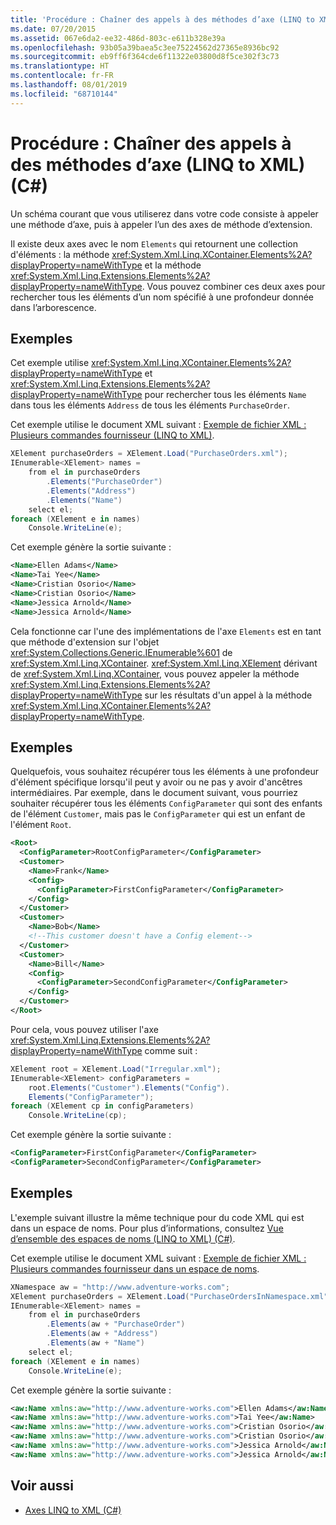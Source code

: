 ```yaml
---
title: 'Procédure : Chaîner des appels à des méthodes d’axe (LINQ to XML) (C#)'
ms.date: 07/20/2015
ms.assetid: 067e6da2-ee32-486d-803c-e611b328e39a
ms.openlocfilehash: 93b05a39baea5c3ee75224562d27365e8936bc92
ms.sourcegitcommit: eb9ff6f364cde6f11322e03800d8f5ce302f3c73
ms.translationtype: HT
ms.contentlocale: fr-FR
ms.lasthandoff: 08/01/2019
ms.locfileid: "68710144"
---
```

# <a name="how-to-chain-axis-method-calls-linq-to-xml-c"></a>Procédure : Chaîner des appels à des méthodes d’axe (LINQ to XML) (C#)
Un schéma courant que vous utiliserez dans votre code consiste à appeler une méthode d’axe, puis à appeler l’un des axes de méthode d’extension.  
  
 Il existe deux axes avec le nom `Elements` qui retournent une collection d'éléments : la méthode <xref:System.Xml.Linq.XContainer.Elements%2A?displayProperty=nameWithType> et la méthode <xref:System.Xml.Linq.Extensions.Elements%2A?displayProperty=nameWithType>. Vous pouvez combiner ces deux axes pour rechercher tous les éléments d’un nom spécifié à une profondeur donnée dans l’arborescence.  
  
## <a name="example"></a>Exemples  
 Cet exemple utilise <xref:System.Xml.Linq.XContainer.Elements%2A?displayProperty=nameWithType> et <xref:System.Xml.Linq.Extensions.Elements%2A?displayProperty=nameWithType> pour rechercher tous les éléments `Name` dans tous les éléments `Address` de tous les éléments `PurchaseOrder`.  
  
 Cet exemple utilise le document XML suivant : [Exemple de fichier XML : Plusieurs commandes fournisseur (LINQ to XML)](../../../../csharp/programming-guide/concepts/linq/sample-xml-file-multiple-purchase-orders-linq-to-xml.md).  
  
```csharp  
XElement purchaseOrders = XElement.Load("PurchaseOrders.xml");  
IEnumerable<XElement> names =  
    from el in purchaseOrders  
        .Elements("PurchaseOrder")  
        .Elements("Address")  
        .Elements("Name")  
    select el;  
foreach (XElement e in names)  
    Console.WriteLine(e);  
```  
  
 Cet exemple génère la sortie suivante :  
  
```xml  
<Name>Ellen Adams</Name>  
<Name>Tai Yee</Name>  
<Name>Cristian Osorio</Name>  
<Name>Cristian Osorio</Name>  
<Name>Jessica Arnold</Name>  
<Name>Jessica Arnold</Name>  
```  
  
 Cela fonctionne car l'une des implémentations de l'axe `Elements` est en tant que méthode d'extension sur l'objet <xref:System.Collections.Generic.IEnumerable%601> de <xref:System.Xml.Linq.XContainer>. <xref:System.Xml.Linq.XElement> dérivant de <xref:System.Xml.Linq.XContainer>, vous pouvez appeler la méthode <xref:System.Xml.Linq.Extensions.Elements%2A?displayProperty=nameWithType> sur les résultats d'un appel à la méthode <xref:System.Xml.Linq.XContainer.Elements%2A?displayProperty=nameWithType>.  
  
## <a name="example"></a>Exemples  
 Quelquefois, vous souhaitez récupérer tous les éléments à une profondeur d'élément spécifique lorsqu'il peut y avoir ou ne pas y avoir d'ancêtres intermédiaires. Par exemple, dans le document suivant, vous pourriez souhaiter récupérer tous les éléments `ConfigParameter` qui sont des enfants de l'élément `Customer`, mais pas le `ConfigParameter` qui est un enfant de l'élément `Root`.  
  
```xml  
<Root>  
  <ConfigParameter>RootConfigParameter</ConfigParameter>  
  <Customer>  
    <Name>Frank</Name>  
    <Config>  
      <ConfigParameter>FirstConfigParameter</ConfigParameter>  
    </Config>  
  </Customer>  
  <Customer>  
    <Name>Bob</Name>  
    <!--This customer doesn't have a Config element-->  
  </Customer>  
  <Customer>  
    <Name>Bill</Name>  
    <Config>  
      <ConfigParameter>SecondConfigParameter</ConfigParameter>  
    </Config>  
  </Customer>  
</Root>  
```  
  
 Pour cela, vous pouvez utiliser l'axe <xref:System.Xml.Linq.Extensions.Elements%2A?displayProperty=nameWithType> comme suit :  
  
```csharp  
XElement root = XElement.Load("Irregular.xml");  
IEnumerable<XElement> configParameters =   
    root.Elements("Customer").Elements("Config").  
    Elements("ConfigParameter");  
foreach (XElement cp in configParameters)  
    Console.WriteLine(cp);  
```  
  
 Cet exemple génère la sortie suivante :  
  
```xml  
<ConfigParameter>FirstConfigParameter</ConfigParameter>  
<ConfigParameter>SecondConfigParameter</ConfigParameter>  
```  
  
## <a name="example"></a>Exemples  
 L'exemple suivant illustre la même technique pour du code XML qui est dans un espace de noms. Pour plus d’informations, consultez [Vue d’ensemble des espaces de noms (LINQ to XML) (C#)](namespaces-overview-linq-to-xml.md).  
  
 Cet exemple utilise le document XML suivant : [Exemple de fichier XML : Plusieurs commandes fournisseur dans un espace de noms](../../../../csharp/programming-guide/concepts/linq/sample-xml-file-multiple-purchase-orders-in-a-namespace.md).  
  
```csharp  
XNamespace aw = "http://www.adventure-works.com";  
XElement purchaseOrders = XElement.Load("PurchaseOrdersInNamespace.xml");  
IEnumerable<XElement> names =  
    from el in purchaseOrders  
        .Elements(aw + "PurchaseOrder")  
        .Elements(aw + "Address")  
        .Elements(aw + "Name")  
    select el;  
foreach (XElement e in names)  
    Console.WriteLine(e);  
```  
  
 Cet exemple génère la sortie suivante :  
  
```xml  
<aw:Name xmlns:aw="http://www.adventure-works.com">Ellen Adams</aw:Name>  
<aw:Name xmlns:aw="http://www.adventure-works.com">Tai Yee</aw:Name>  
<aw:Name xmlns:aw="http://www.adventure-works.com">Cristian Osorio</aw:Name>  
<aw:Name xmlns:aw="http://www.adventure-works.com">Cristian Osorio</aw:Name>  
<aw:Name xmlns:aw="http://www.adventure-works.com">Jessica Arnold</aw:Name>  
<aw:Name xmlns:aw="http://www.adventure-works.com">Jessica Arnold</aw:Name>  
```  
  
## <a name="see-also"></a>Voir aussi

- [Axes LINQ to XML (C#)](../../../../csharp/programming-guide/concepts/linq/linq-to-xml-axes.md)
